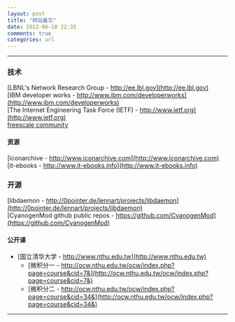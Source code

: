 ```yaml
---
layout: post
title: "网站备忘"
date: 2012-06-18 22:33
comments: true
categories: url
---
```


<!---
################################################################################
-->
<hr />

### 技术 ###
[LBNL's Network Research Group - http://ee.lbl.gov](http://ee.lbl.gov)    
[IBM developer works - http://www.ibm.com/developerworks](http://www.ibm.com/developerworks)    
[The Internet Engineering Task Force (IETF) - http://www.ietf.org](http://www.ietf.org)    
[freescale community](https://community.freescale.com/welcome)    

#### 资源 ####
[iconarchive - http://www.iconarchive.com](http://www.iconarchive.com)    
[it-ebooks - http://www.it-ebooks.info](http://www.it-ebooks.info)    

### 开源 ###
[libdaemon - http://0pointer.de/lennart/projects/libdaemon](http://0pointer.de/lennart/projects/libdaemon)    
[CyanogenMod github public repos - https://github.com/CyanogenMod](https://github.com/CyanogenMod)    

#### 公开课 ####
*	[国立清华大学 - http://www.nthu.edu.tw](http://www.nthu.edu.tw)
	*	[微积分一 - http://ocw.nthu.edu.tw/ocw/index.php?page=course&cid=7&](http://ocw.nthu.edu.tw/ocw/index.php?page=course&cid=7&)    
	*	[微积分二 - http://ocw.nthu.edu.tw/ocw/index.php?page=course&cid=34&](http://ocw.nthu.edu.tw/ocw/index.php?page=course&cid=34&)    

<hr />

